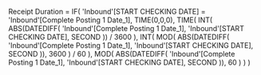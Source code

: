 Receipt Duration = 
IF(
    'Inbound'[START CHECKING DATE] = 'Inbound'[Complete Posting 1 Date_1],
    TIME(0,0,0),
    TIME(
        INT(
            ABS(DATEDIFF(
                'Inbound'[Complete Posting 1 Date_1],
                'Inbound'[START CHECKING DATE],
                SECOND
            )) / 3600
        ),
        INT(
            MOD(
                ABS(DATEDIFF(
                    'Inbound'[Complete Posting 1 Date_1],
                    'Inbound'[START CHECKING DATE],
                    SECOND
                )),
                3600
            ) / 60
        ),
        MOD(
            ABS(DATEDIFF(
                'Inbound'[Complete Posting 1 Date_1],
                'Inbound'[START CHECKING DATE],
                SECOND
            )),
            60
        )
    )
)
